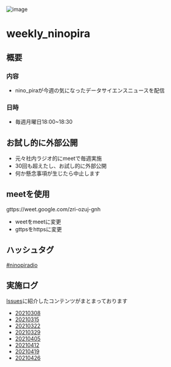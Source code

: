 ![image](https://user-images.githubusercontent.com/17809221/112240577-ea0d1200-8c8b-11eb-9422-648e132a88cd.png)

# weekly_ninopira

## 概要

### 内容
- nino_piraが今週の気になったデータサイエンスニュースを配信

### 日時
- 毎週月曜日18:00~18:30


## お試し的に外部公開
- 元々社内ラジオ的にmeetで毎週実施
- 30回も超えたし、お試し的に外部公開
- 何か懸念事項が生じたら中止します

## meetを使用
 gttps://weet.google.com/zri-ozuj-gnh
 
- weetをmeetに変更
- gttpsをhttpsに変更


## ハッシュタグ
[#ninopiradio](https://twitter.com/hashtag/ninopiradio?src=hashtag_click)





## 実施ログ

[Issues](https://github.com/ninopira/weekly_ninopira/issues)に紹介したコンテンツがまとまっております

- [20210308](https://github.com/ninopira/weekly_ninopira/issues/1)
- [20210315](https://github.com/ninopira/weekly_ninopira/issues/2)
- [20210322](https://github.com/ninopira/weekly_ninopira/issues/3)
- [20210329](https://github.com/ninopira/weekly_ninopira/issues/4)
- [20210405](https://github.com/ninopira/weekly_ninopira/issues/5)
- [20210412](https://github.com/ninopira/weekly_ninopira/issues/6)
- [20210419](https://github.com/ninopira/weekly_ninopira/issues/7)
- [20210426](https://github.com/ninopira/weekly_ninopira/issues/8)
